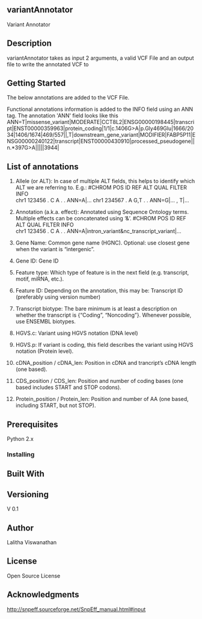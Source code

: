 ## variantAnnotator
Variant Annotator
## Description
variantAnnotator takes as input 2 arguments, a valid VCF File and an output file to write the annotated VCF to
## Getting Started
The below annotations are added to the VCF File.

Functional annotations information is added to the INFO field using an ANN tag. The annotation 'ANN' field looks like this 
ANN=T|missense_variant|MODERATE|CCT8L2|ENSG00000198445|transcript|ENST00000359963|protein_coding|1/1|c.1406G>A|p.Gly469Glu|1666/2034|1406/1674|469/557||,T|downstream_gene_variant|MODIFIER|FABP5P11|ENSG00000240122|transcript|ENST00000430910|processed_pseudogene||n.*397G>A|||||3944|

## List of annotations
1. Allele (or ALT): In case of multiple ALT fields, this helps to identify which ALT we are referring to. E.g.:
#CHROM  POS     ID  REF  ALT    QUAL  FILTER  INFO     
chr1    123456  .   C    A      .     .       ANN=A|...
chr1    234567  .   A    G,T    .     .       ANN=G|... , T|...

2. Annotation (a.k.a. effect): Annotated using Sequence Ontology terms. Multiple effects can be concatenated using ‘&’.
#CHROM  POS     ID  REF  ALT  QUAL  FILTER  INFO     
chr1    123456  .   C    A    .     .      ANN=A|intron_variant&nc_transcript_variant|...

3. Gene Name: Common gene name (HGNC). Optional: use closest gene when the variant is “intergenic”.

4. Gene ID: Gene ID

5. Feature type: Which type of feature is in the next field (e.g. transcript, motif, miRNA, etc.). 

6. Feature ID: Depending on the annotation, this may be: Transcript ID (preferably using version number)

7. Transcript biotype: The bare minimum is at least a description on whether the transcript is {“Coding”, “Noncoding”}. Whenever possible, use ENSEMBL biotypes.

8. HGVS.c: Variant using HGVS notation (DNA level)

9. HGVS.p: If variant is coding, this field describes the variant using HGVS notation (Protein level). 

10. cDNA_position / cDNA_len: Position in cDNA and trancript’s cDNA length (one based).

11. CDS_position / CDS_len: Position and number of coding bases (one based includes START and STOP codons).

12. Protein_position / Protein_len: Position and number of AA (one based, including START, but not STOP).


## Prerequisites
Python 2.x

### Installing

## Built With

## Versioning
V 0.1 

## Author
Lalitha Viswanathan

## License
Open Source License

## Acknowledgments
http://snpeff.sourceforge.net/SnpEff_manual.html#input
